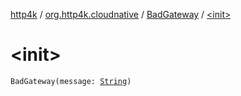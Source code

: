 [http4k](../../index.md) / [org.http4k.cloudnative](../index.md) / [BadGateway](index.md) / [&lt;init&gt;](./-init-.md)

# &lt;init&gt;

`BadGateway(message: `[`String`](https://kotlinlang.org/api/latest/jvm/stdlib/kotlin/-string/index.html)`)`